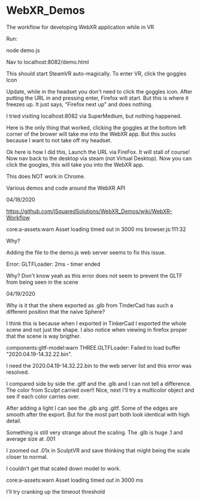 # WebXR_Demos

The workflow for developing WebXR application while in VR

Run:

node demo.js 

Nav to localhost:8082/demo.html

This should start SteamVR auto-magically. To enter VR, click the goggles Icon

Update, while in the headset you don't need to click the goggles icon. After putting the URL in and pressing enter, Firefox will start. But this is where it freezes up. It just says, "Firefox next up" and does nothing.

I tried visiting localhost:8082 via SuperMedium, but nothing happened. 

Here is the only thing that worked, clicking the goggles at the bottom left corner of the brower will take me into the WebXR app. But this sucks because I want to not take off my headset. 

Ok here is how I did this, Launch the URL via FireFox. It will stall of course!
Now nav back to the desktop via steam (not Virtual Desktop). Now you can click the googles, this will take you into the WebXR app. 

This does NOT work in Chrome. 

Various demos and code around the WebXR API

04/18/2020

https://github.com/jSquaredSolutions/WebXR_Demos/wiki/WebXR-Workflow

core:a-assets:warn Asset loading timed out in   3000 ms browser.js:111:32

Why? 

Adding the file to the demo.js web server seems to fix this issue.

Error: GLTFLoader: 2ms - timer ended

Why? Don't know yeah as this error does not seem to prevent the GLTF from being seen in the scene

04/19/2020

Why is it that the shere exported as .glb from TinderCad has such a different position that the naive Sphere? 

I think this is because when I exported in TinkerCad I exported the whole scene and not just the shape. I also notice when viewing in firefox proper that the scene is way brigther. 

components:gltf-model:warn THREE.GLTFLoader: Failed to load buffer "2020.04.19-14.32.22.bin". 

I need the 2020.04.19-14.32.22.bin to the web server list and this error was resolved.

I compared side by side the .gltf and the .glb and I can not tell a difference. The color from Sculpt carried over!! Nice, next I'll try a multicolor object and see if each color carries over. 

After adding a light I can see the .glb ang .gltf. Some of the edges are smooth after the export. But for the most part both look identical with high detail. 

Something is still very strange about the scaling. The .glb is huge .1 and average size at .001

I zoomed out .01x in SculptVR and save thinking that might being the scale closer to normal. 

I couldn't get that scaled down model to work. 

core:a-assets:warn Asset loading timed out in   3000 ms

I'll try cranking up the timeout threshold